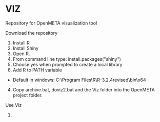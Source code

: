 # VIZ
Repository for OpenMETA visualization tool 

Download the repository

1. Install R
2. Install Shiny
  1. Open R. 
  2. From command line type: install.packages("shiny")
  3. Choose yes when prompted to create a local library
3. Add R to PATH variable
  - Default in windows: C:\Program Files\R\R-3.2.4revised\bin\x64
4. Copy archive.bat, doviz2.bat and the Viz folder into the OpenMETA project folder.

Use Viz

1. 

